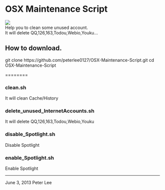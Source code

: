 <h1>OSX Maintenance Script</h1>

<image src="https://github.com/peterlee0127/OSX-Maintenance-Script/blob/master/image.png?raw=true"></image>   
Help you to clean some unused account.    
It will delete QQ,126,163,Todou,Webio,Youku...

<h2>How to download.</h2>
	git clone https://github.com/peterlee0127/OSX-Maintenance-Script.git
	cd OSX-Maintenance-Script <br/>

========



<h3>clean.sh</h3>
	It will clean Cache/History
<h3>delete_unused_InternetAccounts.sh</h3>
	It will delete QQ,126,163,Todou,Webio,Youku
<h3>disable_Spotlight.sh</h3>
	Disable Spotlight
<h3>enable_Spotlight.sh</h3>
	Enable Spotlight
   

---
June 3, 2013    Peter Lee   